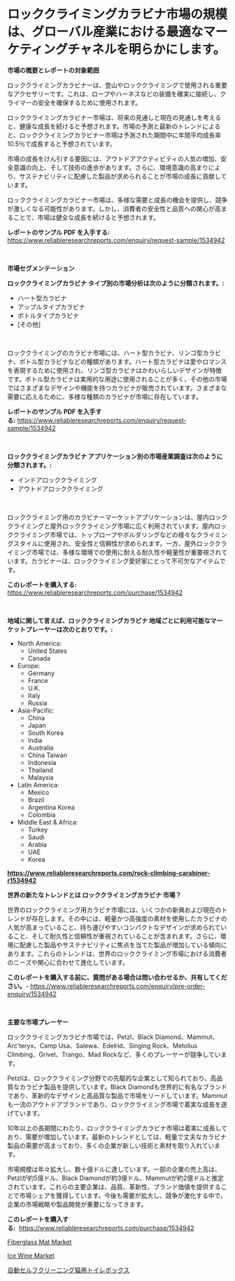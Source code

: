 <p><h1>ロッククライミングカラビナ市場の規模は、グローバル産業における最適なマーケティングチャネルを明らかにします。</h1></p><p><strong>市場の概要とレポートの対象範囲</strong></p>
<p><p>ロッククライミングカラビナーは、登山やロッククライミングで使用される重要なアクセサリーです。これは、ロープやハーネスなどの装備を確実に接続し、クライマーの安全を確保するために使用されます。</p><p>ロッククライミングカラビナー市場は、将来の見通しと現在の見通しを考えると、健康な成長を続けると予想されます。市場の予測と最新のトレンドによると、ロッククライミングカラビナー市場は予測された期間中に年間平均成長率10.5％で成長すると予想されています。</p><p>市場の成長をけん引する要因には、アウトドアアクティビティの人気の増加、安全意識の向上、そして技術の進歩があります。さらに、環境意識の高まりにより、サステナビリティに配慮した製品が求められることが市場の成長に貢献しています。</p><p>ロッククライミングカラビナー市場は、多様な需要と成長の機会を提供し、競争が激しくなる可能性があります。しかし、消費者の安全性と品質への関心が高まることで、市場は健全な成長を続けると予想されます。</p></p>
<p><strong>レポートのサンプル PDF を入手する:</strong> <a href="https://www.reliableresearchreports.com/enquiry/request-sample/1534942">https://www.reliableresearchreports.com/enquiry/request-sample/1534942</a></p>
<p>&nbsp;</p>
<p><strong>市場セグメンテーション</strong></p>
<p><strong>ロッククライミングカラビナ タイプ別の市場分析は次のように分類されます。:</strong></p>
<p><ul><li>ハート型カラビナ</li><li>アップルタイプカラビナ</li><li>ボトルタイプカラビナ</li><li>[その他]</li></ul></p>
<p>&nbsp;</p>
<p><p>ロッククライミングのカラビナ市場には、ハート型カラビナ、リンゴ型カラビナ、ボトル型カラビナなどの種類があります。ハート型カラビナは愛やロマンスを表現するために使用され、リンゴ型カラビナはかわいらしいデザインが特徴です。ボトル型カラビナは実用的な用途に使用されることが多く、その他の市場ではさまざまなデザインや機能を持つカラビナが販売されています。さまざまな需要に応えるために、多様な種類のカラビナが市場に存在しています。</p></p>
<p><strong>レポートのサンプル PDF を入手する:</strong>&nbsp;<a href="https://www.reliableresearchreports.com/enquiry/request-sample/1534942">https://www.reliableresearchreports.com/enquiry/request-sample/1534942</a></p>
<p>&nbsp;</p>
<p><strong> ロッククライミングカラビナ アプリケーション別の市場産業調査は次のように分類されます。:</strong></p>
<p><ul><li>インドアロッククライミング</li><li>アウトドアロッククライミング</li></ul></p>
<p>&nbsp;</p>
<p><p>ロッククライミング用のカラビナーマーケットアプリケーションは、屋内ロッククライミングと屋外ロッククライミング市場に広く利用されています。屋内ロッククライミング市場では、トップロープやボルダリングなどの様々なクライミングスタイルに使用され、安全性と信頼性が求められます。一方、屋外ロッククライミング市場では、多様な環境での使用に耐える耐久性や軽量性が重要視されています。カラビナーは、ロッククライミング愛好家にとって不可欠なアイテムです。</p></p>
<p><strong>このレポートを購入する:</strong>&nbsp; <a href="https://www.reliableresearchreports.com/purchase/1534942">https://www.reliableresearchreports.com/purchase/1534942</a></p>
<p>&nbsp;</p>
<p><strong>地域に関して言えば、ロッククライミングカラビナ 地域ごとに利用可能なマーケットプレーヤーは次のとおりです。:</strong></p>
<p><ul>
    <li>
        North America:
        <ul>
            <li>United States</li>
            <li>Canada</li>
        </ul>
    </li>
    <li>
        Europe:
        <ul>
            <li>Germany</li>
            <li>France</li>
            <li>U.K.</li>
            <li>Italy</li>
            <li>Russia</li>
        </ul>
    </li>
    <li>
        Asia-Pacific:
        <ul>
            <li>China</li>
            <li>Japan</li>
            <li>South Korea</li>
            <li>India</li>
            <li>Australia</li>
            <li>China Taiwan</li>
            <li>Indonesia</li>
            <li>Thailand</li>
            <li>Malaysia</li>
        </ul>
    </li>
    <li>
        Latin America:
        <ul>
            <li>Mexico</li>
            <li>Brazil</li>
            <li>Argentina Korea</li>
            <li>Colombia</li>
        </ul>
    </li>
    <li>
        Middle East & Africa:
        <ul>
            <li>Turkey</li>
            <li>Saudi</li>
            <li>Arabia</li>
            <li>UAE</li>
            <li>Korea</li>
        </ul>
    </li>
    </ul></p>
<p><strong><a href="https://www.reliableresearchreports.com/rock-climbing-carabiner-r1534942">https://www.reliableresearchreports.com/rock-climbing-carabiner-r1534942</a></strong>&nbsp;</p>
<p><strong>世界の新たなトレンドとは ロッククライミングカラビナ 市場？</strong></p>
<p><p>世界のロッククライミング用カラビナ市場には、いくつかの新興および現在のトレンドが存在します。その中には、軽量かつ高強度の素材を使用したカラビナの人気が高まっていること、持ち運びやすいコンパクトなデザインが求められていること、そして耐久性と信頼性が重視されていることが含まれます。さらに、環境に配慮した製品やサステナビリティに焦点を当てた製品が増加している傾向にあります。これらのトレンドは、世界のロッククライミング市場における消費者のニーズや関心に合わせて進化しています。</p></p>
<p><strong>このレポートを購入する前に、質問がある場合は問い合わせるか、共有してください。</strong>- <a href="https://www.reliableresearchreports.com/enquiry/pre-order-enquiry/1534942">https://www.reliableresearchreports.com/enquiry/pre-order-enquiry/1534942</a></p>
<p>&nbsp;</p>
<p><strong>主要な市場プレーヤー</strong></p>
<p><p>ロッククライミングカラビナ市場では、Petzl、Black Diamond、Mammut、Arc'teryx、Camp Usa、Salewa、Edelrid、Singing Rock、Metolius Climbing、Grivel、Trango、Mad Rockなど、多くのプレーヤーが競争しています。</p><p>Petzlは、ロッククライミング分野での先駆的な企業として知られており、高品質なカラビナ製品を提供しています。Black Diamondも世界的に有名なブランドであり、革新的なデザインと高品質な製品で市場をリードしています。Mammutも一流のアウトドアブランドであり、ロッククライミング市場で着実な成長を遂げています。</p><p>10年以上の長期間にわたり、ロッククライミングカラビナ市場は着実に成長しており、需要が増加しています。最新のトレンドとしては、軽量で丈夫なカラビナ製品の需要が高まっており、多くの企業が新しい技術と素材を取り入れています。</p><p>市場規模は年々拡大し、数十億ドルに達しています。一部の企業の売上高は、Petzlが約5億ドル、Black Diamondが約3億ドル、Mammutが約2億ドルと推定されています。これらの主要企業は、品質、革新性、ブランド価値を提供することで市場シェアを獲得しています。今後も需要が拡大し、競争が激化する中で、企業の市場戦略や製品開発が重要になってきます。</p></p>
<p><strong>このレポートを購入する:</strong>&nbsp;&nbsp;<a href="https://www.reliableresearchreports.com/purchase/1534942">https://www.reliableresearchreports.com/purchase/1534942</a></p>
<p><p><a href="https://eight-handstand-8fb.notion.site/Fiberglass-Mat-Market-Size-Evaluating-its-Market-Trends-Growth-and-Projections-2024-2031-c8f9858ed5a144d09cf399434aa89f27">Fiberglass Mat Market</a></p><p><a href="https://github.com/seekum/Market-Research-Report-List-2/blob/main/ice-wine-market.md">Ice Wine Market</a></p><p><a href="https://github.com/cnnriuez22368/Market-Research-Report-List-1/blob/main/815814818342.md">自動セルフクリーニング猫用トイレボックス</a></p></p>